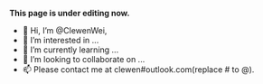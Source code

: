**This page is under editing now.**
- 👋 Hi, I’m @ClewenWei,
- 👀 I’m interested in ...
- 🌱 I’m currently learning ...
- 💞️ I’m looking to collaborate on ...
- 📫 Please contact me at clewen#outlook.com(replace # to @).

<!---
ClewenWei/ClewenWei is a ✨ special ✨ repository because its `README.md` (this file) appears on your GitHub profile.
You can click the Preview link to take a look at your changes.
--->
